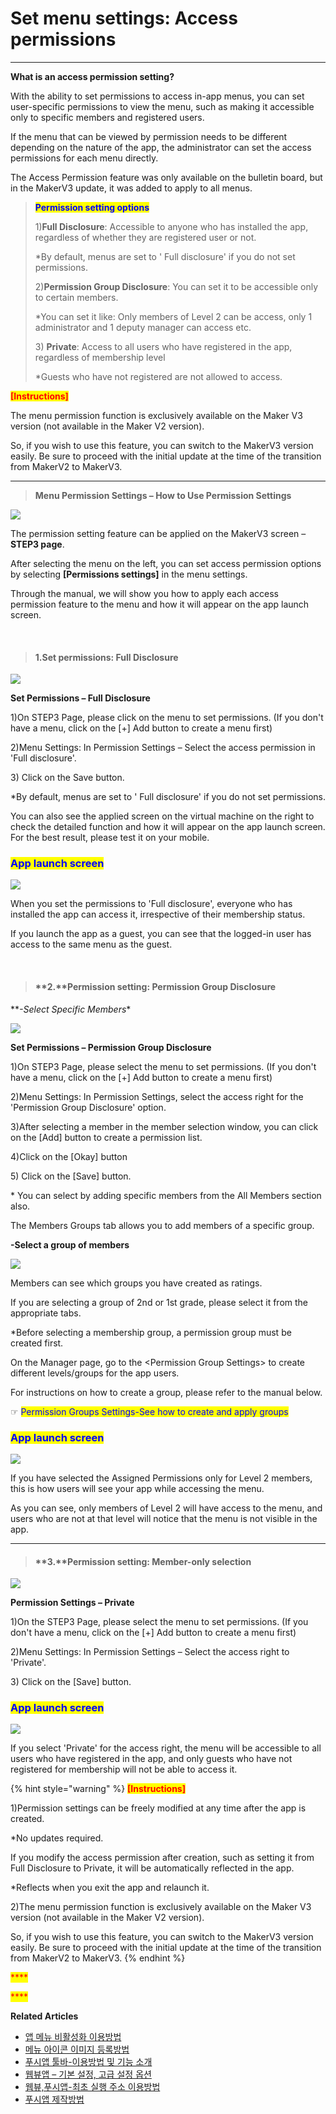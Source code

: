 # Set menu settings: Access permissions

***

**What is an access permission setting?**

With the ability to set permissions to access in-app menus, you can set user-specific permissions to view the menu, such as making it accessible only to specific members and registered users.

If the menu that can be viewed by permission needs to be different depending on the nature of the app, the administrator can set the access permissions for each menu directly.

The Access Permission feature was only available on the bulletin board, but in the MakerV3 update, it was added to apply to all menus.

> <mark style="color:blue;">**Permission setting options**</mark>
>
> 1\)**Full Disclosure**: Accessible to anyone who has installed the app, regardless of whether they are registered user or not.
>
> \*By default, menus are set to ' Full disclosure' if you do not set permissions.
>
> 2\)**Permission Group Disclosure**: You can set it to be accessible only to certain members.
>
> \*You can set it like: Only members of Level 2 can be access, only 1 administrator and 1 deputy manager can access etc.
>
> 3\) **Private**: Access to all users who have registered in the app, regardless of membership level
>
> \*Guests who have not registered are not allowed to access.

<mark style="color:red;">**\[Instructions]**</mark>

The menu permission function is exclusively available on the Maker V3 version (not available in the Maker V2 version).

So, if you wish to use this feature, you can switch to the MakerV3 version easily. Be sure to proceed with the initial update at the time of the transition from MakerV2 to MakerV3.

***

> **Menu Permission Settings – How to Use Permission Settings**

![](https://wp.swing2app.co.kr/wp-content/uploads/2022/06/%EA%B6%8C%ED%95%9C%EC%84%A4%EC%A0%95.png)

The permission setting feature can be applied on the MakerV3 screen – **STEP3 page**.

After selecting the menu on the left, you can set access permission options by selecting **\[Permissions settings]** in the menu settings.

Through the manual, we will show you how to apply each access permission feature to the menu and how it will appear on the app launch screen.

​

> #### 1.Set permissions: **Full Disclosure**

![](https://wp.swing2app.co.kr/wp-content/uploads/2022/06/%EA%B6%8C%ED%95%9C%EC%84%A4%EC%A0%951.png)

**Set Permissions – Full Disclosure**

1\)On STEP3 Page, please click on the menu to set permissions. (If you don't have a menu, click on the \[+] Add button to create a menu first)

2\)Menu Settings: In Permission Settings – Select the access permission in 'Full disclosure'.

3\) Click on the Save button.

\*By default, menus are set to ' Full disclosure' if you do not set permissions.

You can also see the applied screen on the virtual machine on the right to check the detailed function and how it will appear on the app launch screen. For the best result, please test it on your mobile.

### <mark style="color:blue;">App launch screen</mark>

![](https://wp.swing2app.co.kr/wp-content/uploads/2022/06/%EA%B6%8C%ED%95%9C%EC%84%A4%EC%A0%954\_886.png)

When you set the permissions to 'Full disclosure', everyone who has installed the app can access it, irrespective of their membership status.

If you launch the app as a guest, you can see that the logged-in user has access to the same menu as the guest.&#x20;

​

> #### **2.**Permission setting: **Permission Group Disclosure**

​\*\*_-Select Specific Members_\*

![](https://wp.swing2app.co.kr/wp-content/uploads/2022/06/%EA%B6%8C%ED%95%9C%EC%84%A4%EC%A0%952.png)

**Set Permissions – Permission Group Disclosure**

1\)On STEP3 Page, please select the menu to set permissions. (If you don't have a menu, click on the \[+] Add button to create a menu first)

2\)Menu Settings: In Permission Settings, select the access right for the 'Permission Group Disclosure' option.

3\)After selecting a member in the member selection window, you can click on the \[Add] button to create a permission list.

4\)Click on the \[Okay] button

5\) Click on the \[Save] button.

\* You can select by adding specific members from the All Members section also.

The Members Groups tab allows you to add members of a specific group.

**-Select a group of members**

![](https://wp.swing2app.co.kr/wp-content/uploads/2022/06/%EA%B6%8C%ED%95%9C%EC%84%A4%EC%A0%952-1.png)

Members can see which groups you have created as ratings.

If you are selecting a group of 2nd or 1st grade, please select it from the appropriate tabs.

\*Before selecting a membership group, a permission group must be created first.

On the Manager page, go to the \<Permission Group Settings> to create different levels/groups for the app users.

For instructions on how to create a group, please refer to the manual below.

☞ <mark style="color:blue;">Permission Groups Settings-See how to create and apply groups</mark>

### <mark style="color:blue;">App launch screen</mark>

![](https://wp.swing2app.co.kr/wp-content/uploads/2022/06/%EA%B6%8C%ED%95%9C%EC%84%A4%EC%A0%955\_886.png)

If you have selected the Assigned Permissions only for Level 2 members, this is how users will see your app while accessing the menu.&#x20;

As you can see, only members of Level 2 will have access to the menu, and users who are not at that level will notice that the menu is not visible in the app.

***

> #### **3.**Permission setting: Member-only selection

![](https://wp.swing2app.co.kr/wp-content/uploads/2022/06/%EA%B6%8C%ED%95%9C%EC%84%A4%EC%A0%953.png)

**Permission Settings – Private**

1\)On the STEP3 Page, please select the menu to set permissions. (If you don't have a menu, click on the \[+] Add button to create a menu first)

2\)Menu Settings: In Permission Settings – Select the access right to 'Private'.

3\) Click on the \[Save] button.

### <mark style="color:blue;">App launch screen</mark>

![](https://wp.swing2app.co.kr/wp-content/uploads/2022/06/%EA%B6%8C%ED%95%9C%EC%84%A4%EC%A0%956\_886.png)

If you select 'Private' for the access right, the menu will be accessible to all users who have registered in the app, and only guests who have not registered for membership will not be able to access it.

{% hint style="warning" %}
<mark style="color:red;">**\[Instructions]**</mark>

1\)Permission settings can be freely modified at any time after the app is created.&#x20;

\*No updates required.

If you modify the access permission after creation, such as setting it from Full Disclosure to Private, it will be automatically reflected in the app.

\*Reflects when you exit the app and relaunch it.

2\)The menu permission function is exclusively available on the Maker V3 version (not available in the Maker V2 version).

So, if you wish to use this feature, you can switch to the MakerV3 version easily. Be sure to proceed with the initial update at the time of the transition from MakerV2 to MakerV3.
{% endhint %}

<mark style="color:red;">\*\*\*\*</mark>

<mark style="color:red;">\*\*\*\*</mark>

**Related Articles**

* [앱 메뉴 비활성화 이용방법](https://wp.swing2app.co.kr/documentation/v3manual/menu-hiding/)
* [메뉴 아이콘 이미지 등록방법](https://wp.swing2app.co.kr/documentation/v3manual/icon/)
* [푸시앱 툴바-이용방법 및 기능 소개](https://wp.swing2app.co.kr/documentation/v3manual/pushapp-toolbar/)
* [웹뷰앱 – 기본 설정, 고급 설정 옵션](https://wp.swing2app.co.kr/documentation/v3manual/webviewapp-options/)
* [웹뷰,푸시앱-최초 실행 주소 이용방법](https://wp.swing2app.co.kr/documentation/v3manual/firstrun-url/)
* [푸시앱 제작방법](https://wp.swing2app.co.kr/documentation/v3manual/push/)
